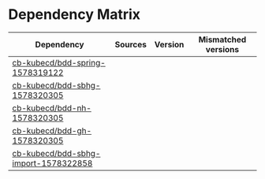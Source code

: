 # Dependency Matrix

Dependency | Sources | Version | Mismatched versions
---------- | ------- | ------- | -------------------
[cb-kubecd/bdd-spring-1578319122](https://github.com/cb-kubecd/bdd-spring-1578319122.git) |  | []() | 
[cb-kubecd/bdd-sbhg-1578320305](https://github.com/cb-kubecd/bdd-sbhg-1578320305.git) |  | []() | 
[cb-kubecd/bdd-nh-1578320305](https://github.com/cb-kubecd/bdd-nh-1578320305.git) |  | []() | 
[cb-kubecd/bdd-gh-1578320305](https://github.com/cb-kubecd/bdd-gh-1578320305.git) |  | []() | 
[cb-kubecd/bdd-sbhg-import-1578322858](https://github.com/cb-kubecd/bdd-sbhg-import-1578322858.git) |  | []() | 

